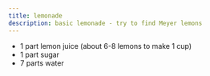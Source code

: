 ```yaml
---
title: lemonade
description: basic lemonade - try to find Meyer lemons 
---
```


* 1 part lemon juice (about 6-8 lemons to make 1 cup)
* 1 part sugar
* 7 parts water
